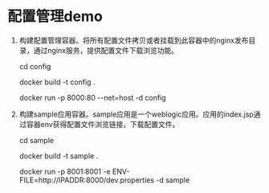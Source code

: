 # 配置管理demo

1. 构建配置管理容器。将所有配置文件拷贝或者挂载到此容器中的nginx发布目录，通过nginx服务，提供配置文件下载浏览功能。

	cd config 

	docker build -t config . 

	docker run -p 8000:80 --net=host -d config

2. 构建sample应用容器。sample应用是一个weblogic应用。应用的index.jsp通过容器env获得配置文件浏览链接，下载配置文件。

	cd sample 

	docker build -t sample . 

	docker run -p 8001:8001 -e ENV-FILE=http://IPADDR:8000/dev.properties -d sample
